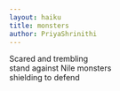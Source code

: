 ```yaml
---
layout: haiku
title: monsters 
author: PriyaShrinithi
---
```


Scared and trembling  <br>
stand against Nile monsters <br>
shielding to defend <br>
